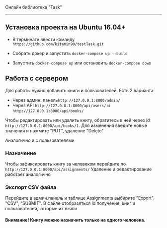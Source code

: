 Онлайн библиотека "Task"
***
Установка проекта на Ubuntu 16.04+
---
* В терминате ввести команду `https://github.com/kitanin90/testTask.git`

* Собрать докер и запустить  `docker-compose up --build`
* Запустить `docker-compose up` или остановить `docker-compose down`

Работа с сервером
---
Для работы нужно добавить книги и пользователей.
Есть 2 варианта:
- Через админ. панель`http://127.0.0.1:8000/admin/`
- Через API `http://127.0.0.1:8000/api/users/` и `http://127.0.0.1:8000/api/books/`

Чтобы редактировать или удалить книгу, обратитесь к ней через id `http://127.0.0.1:8000/api/books/1`. 
Для изменения введите новые значения и нажмите "PUT", удаление "Delete"

Аналогично и с пользователями

### Назначение

Чтобы зафиксировать книгу за человеком перейдите по `http://127.0.0.1:8000/api/assignments/`
Удаление и редактирование работает аналогично

### Экспорт CSV файла
Перейдите в админ.панель и таблице Assignments выбирите "Export", "CSV", "SUBMIT".
В файле отобразяться id получение, книг и пользователей, которые их взяли

#### Внимание! Книгу можно назначить только на одного человека. 